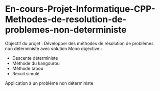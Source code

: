 # En-cours-Projet-Informatique-CPP-Methodes-de-resolution-de-problemes-non-deterministe
Objectif du projet :
Développer des méthodes de résolution de problèmes non déterministe avec solution Mono objective :
  - Descente déterministe
  - Méthode du kangourou
  - Méthode tabou
  - Recuit simulé
  
Application à un problème non déterministe
